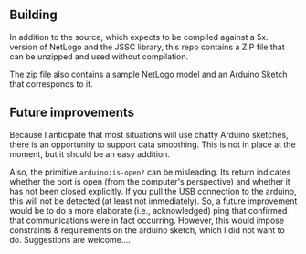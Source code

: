 ## Building

In addition to the source, which expects to be compiled against a 5x. version of NetLogo and the JSSC library, this repo contains a ZIP file that can be unzipped and used without compilation.

The zip file also contains a sample NetLogo model and an Arduino Sketch that corresponds to it.

## Future improvements

Because I anticipate that most situations will use chatty Arduino sketches, there is an opportunity to support data smoothing.  This is not in place at the moment, but it should be an easy addition.

Also, the primitive `arduino:is-open?` can be misleading.  Its return indicates whether the port is open (from the computer's perspective) and whether it has not been closed explicitly.  If you pull the USB connection to the arduino, this will not be detected (at least not immediately).  So, a future improvement would be to do a more elaborate (i.e., acknowledged) ping that confirmed that communications were in fact occurring.  However, this would impose constraints & requirements on the arduino sketch, which I did not want to do.  Suggestions are welcome....
